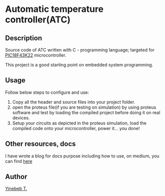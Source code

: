 # Automatic temperature controller(ATC) 

## Description
Source code of ATC written with C - programming language; targeted for [PIC18F43K22](https://www.microchip.com/en-us/product/pic18f43k22) microcontroller.

This project is a good starting point on embedded system programming.

## Usage
Follow below steps to configure and use:
1. Copy all the header and source files into your project folder.
2. open the proteus file(if you are testing on simulation) by using proteus software and test by loading the compiled project before doing it on real devices.
3. Setup your circuits as depicted in the proteus simulation, load the compiled code onto your microcontroller, power it... you done!

## Other resources, docs
I have wrote a blog for docs purpose including how to use, on medium, you can find [here](https://medium.com/@yintar5/automatic-temperature-controller-atc-for-various-purpose-by-using-c-programming-language-98950640355c)

## Author
 [Yinebeb T.](https://github.com/Yinebeb-01/)
